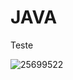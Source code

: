 # JAVA
Teste

![25699522](https://github.com/GabrielMontenegrOL/C/assets/131418339/e021d5a8-1f3c-48a5-ba91-3b029ebfa0b5)


